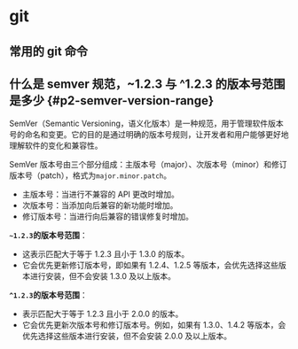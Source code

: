# git

## 常用的 git 命令

## 什么是 semver 规范，~1.2.3 与 ^1.2.3 的版本号范围是多少 {#p2-semver-version-range}

SemVer（Semantic Versioning，语义化版本）是一种规范，用于管理软件版本号的命名和变更。它的目的是通过明确的版本号规则，让开发者和用户能够更好地理解软件的变化和兼容性。

SemVer 版本号由三个部分组成：主版本号（major）、次版本号（minor）和修订版本号（patch），格式为`major.minor.patch`。

* 主版本号：当进行不兼容的 API 更改时增加。
* 次版本号：当添加向后兼容的新功能时增加。
* 修订版本号：当进行向后兼容的错误修复时增加。

**`~1.2.3`的版本号范围**：

* 这表示匹配大于等于 1.2.3 且小于 1.3.0 的版本。
* 它会优先更新修订版本号，即如果有 1.2.4、1.2.5 等版本，会优先选择这些版本进行安装，但不会安装 1.3.0 及以上版本。

**`^1.2.3`的版本号范围**：

* 表示匹配大于等于 1.2.3 且小于 2.0.0 的版本。
* 它会优先更新次版本号和修订版本号。例如，如果有 1.3.0、1.4.2 等版本，会优先选择这些版本进行安装，但不会安装 2.0.0 及以上版本。
